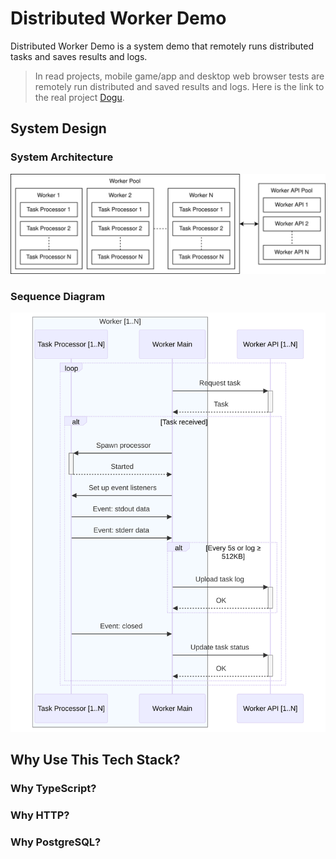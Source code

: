 # Distributed Worker Demo

Distributed Worker Demo is a system demo that remotely runs distributed tasks and saves results and logs.

> In read projects, mobile game/app and desktop web browser tests are remotely run distributed and saved results and logs.
> Here is the link to the real project [Dogu](https://github.com/dogu-team/dogu).

## System Design

### System Architecture

![system architecture](/images/system_architecture.svg)

### Sequence Diagram

![sequence diagram](/images/sequence_diagram.svg)

## Why Use This Tech Stack?

### Why TypeScript?

### Why HTTP?

### Why PostgreSQL?
